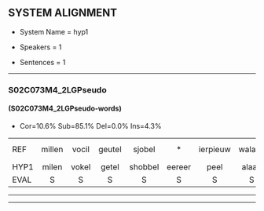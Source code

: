 
## SYSTEM ALIGNMENT

- System Name = hyp1

- Speakers = 1

- Sentences = 1

---

### S02C073M4_2LGPseudo

#### (S02C073M4_2LGPseudo-words)

- Cor=10.6%	Sub=85.1%	Del=0.0%	Ins=4.3%

|  |  |  |  |  |  |  |  |  |  |  |  |  |  |  |  |  |  |  |  |  |  |  |  |  |  |  |  |  |  |  |  |  |  |  |  |  |  |  |  |  |  |  |  |  |  |  |  |
|:--- |:---:|:---:|:---:|:---:|:---:|:---:|:---:|:---:|:---:|:---:|:---:|:---:|:---:|:---:|:---:|:---:|:---:|:---:|:---:|:---:|:---:|:---:|:---:|:---:|:---:|:---:|:---:|:---:|:---:|:---:|:---:|:---:|:---:|:---:|:---:|:---:|:---:|:---:|:---:|:---:|:---:|:---:|:---:|:---:|:---:|:---:|:---:|
| REF | millen | vocil | geutel | sjobel | * | ierpieuw | walaan | erke | haweel | saarweng | gevicht | eemde | bepoud*(bebouwd) | orstalk |  | veten*(vetten) | gefouw | vurpaand | nizung | * | fiewon | kneurem | * | vawaai | strellen*(strelen) | zwieten | foetbans | oonste | muider | grijnken | schielstaug | prilsood | * | vloender | milste | veurder | kloeien | ulen | orponk | schodig | ijpo | menuur |  | * | spreikje | hiffreeuw | wooien |
| HYP1 | milen | vokel | getel | shobbel | eereer | peel | alaan | erke | hanwil | sarwen | gevicht | eode | bebouwd | orstalk | vetten | gefaw | veurpand | zinen | fe | wouwen | kneuren | va | vawai | strillen | zweten | voetballns | osta | nader | grenken | schilstaug | brulsout | vela | vlunder | melsta | verder | gloy | en | ulan | orponk | schonding | pol | menuur | spre | spreki | je | juffriw | woyon |
| EVAL | S | S | S | S | S | S | S |  | S | S |  | S | S |  | I | S | S | S | S | S | S | S | S | S | S | S | S | S | S | S | S | S | S | S | S | S | S | S |  | S | S |  | I | S | S | S | S |
---

---
